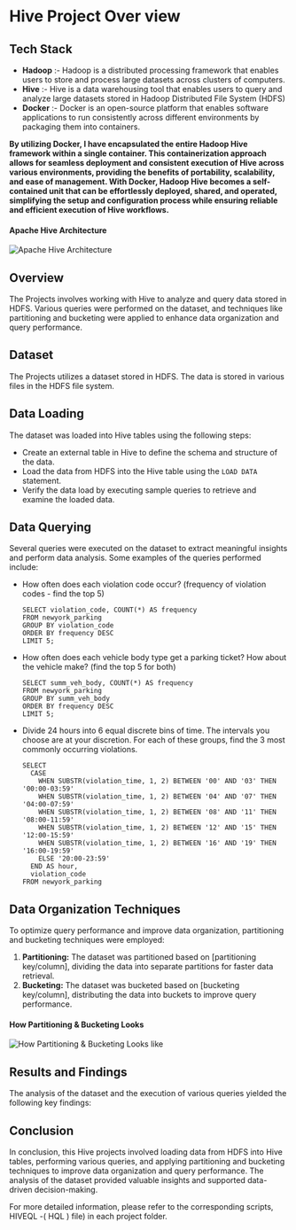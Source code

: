 # Hive Project Over view

## Tech Stack
* **Hadoop** :- Hadoop is a distributed processing framework that enables users to store and process large datasets across clusters of computers.
* **Hive** :- Hive is a data warehousing tool that enables users to query and analyze large datasets stored in Hadoop Distributed File System (HDFS)
* **Docker** :- Docker is an open-source platform that enables software applications to run consistently across different environments by packaging them into containers.

**By utilizing Docker, I have encapsulated the entire Hadoop Hive framework within a single container. This containerization approach allows for seamless deployment and consistent execution of Hive across various environments, providing the benefits of portability, scalability, and ease of management. With Docker, Hadoop Hive becomes a self-contained unit that can be effortlessly deployed, shared, and operated, simplifying the setup and configuration process while ensuring reliable and efficient execution of Hive workflows.**

#### Apache Hive Architecture

![Apache Hive Architecture](https://cdn.analyticsvidhya.com/wp-content/uploads/2020/10/Screenshot-from-2020-10-25-20-47-32.png)


## Overview
The Projects involves working with Hive to analyze and query data stored in HDFS. Various queries were performed on the dataset, and techniques like partitioning and bucketing were applied to enhance data organization and query performance.

## Dataset
The Projects utilizes a dataset stored in HDFS. The data is stored in various files in the HDFS file system.

## Data Loading
The dataset was loaded into Hive tables using the following steps:

- Create an external table in Hive to define the schema and structure of the data.
- Load the data from HDFS into the Hive table using the `LOAD DATA` statement.
- Verify the data load by executing sample queries to retrieve and examine the loaded data.

## Data Querying
Several queries were executed on the dataset to extract meaningful insights and perform data analysis. Some examples of the queries performed include:

- How often does each violation code occur? (frequency of violation codes - find the top 5)
  ```
  SELECT violation_code, COUNT(*) AS frequency
  FROM newyork_parking
  GROUP BY violation_code
  ORDER BY frequency DESC
  LIMIT 5;
  ```
  
- How often does each vehicle body type get a parking ticket? How about the vehicle make? (find the top 5 for both)
  ```
  SELECT summ_veh_body, COUNT(*) AS frequency
  FROM newyork_parking
  GROUP BY summ_veh_body
  ORDER BY frequency DESC
  LIMIT 5;
  ```
  
- Divide 24 hours into 6 equal discrete bins of time. The intervals you choose are at your discretion. For each of these groups, find the 3 most commonly occurring violations.
  ```
  SELECT
    CASE
      WHEN SUBSTR(violation_time, 1, 2) BETWEEN '00' AND '03' THEN '00:00-03:59'
      WHEN SUBSTR(violation_time, 1, 2) BETWEEN '04' AND '07' THEN '04:00-07:59'
      WHEN SUBSTR(violation_time, 1, 2) BETWEEN '08' AND '11' THEN '08:00-11:59'
      WHEN SUBSTR(violation_time, 1, 2) BETWEEN '12' AND '15' THEN '12:00-15:59'
      WHEN SUBSTR(violation_time, 1, 2) BETWEEN '16' AND '19' THEN '16:00-19:59'
      ELSE '20:00-23:59'
    END AS hour,
    violation_code
  FROM newyork_parking
  ```

## Data Organization Techniques
To optimize query performance and improve data organization, partitioning and bucketing techniques were employed:

1. **Partitioning:** The dataset was partitioned based on [partitioning key/column], dividing the data into separate partitions for faster data retrieval.
2. **Bucketing:** The dataset was bucketed based on [bucketing key/column], distributing the data into buckets to improve query performance.

#### How Partitioning & Bucketing Looks
![How Partitioning & Bucketing Looks like](https://cdn.analyticsvidhya.com/wp-content/uploads/2020/11/Screenshot-from-2020-11-11-14-41-05.png)

## Results and Findings
The analysis of the dataset and the execution of various queries yielded the following key findings:

## Conclusion
In conclusion, this Hive projects involved loading data from HDFS into Hive tables, performing various queries, and applying partitioning and bucketing techniques to improve data organization and query performance. The analysis of the dataset provided valuable insights and supported data-driven decision-making.

For more detailed information, please refer to the corresponding scripts, HIVEQL -( HQL ) file) in each project folder.
